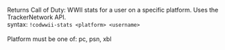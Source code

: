 Returns Call of Duty: WWII stats for a user on a specific platform. Uses the TrackerNetwork API.<br />
syntax: `!codwwii-stats <platform> <username>`<br />
<br />
Platform must be one of: pc, psn, xbl